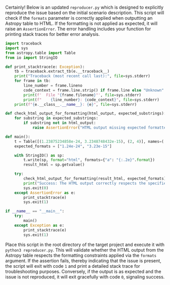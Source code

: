 Certainly! Below is an updated `reproducer.py` which is designed to explicitly reproduce the issue based on the initial scenario description. This script will check if the `formats` parameter is correctly applied when outputting an Astropy table to HTML. If the formatting is not applied as expected, it will raise an `AssertionError`. The error handling includes your function for printing stack traces for better error analysis.

```python
import traceback
import sys
from astropy.table import Table
from io import StringIO

def print_stacktrace(e: Exception):
    tb = traceback.extract_tb(e.__traceback__)
    print("Traceback (most recent call last):", file=sys.stderr)
    for frame in tb:
        line_number = frame.lineno
        code_context = frame.line.strip() if frame.line else "Unknown"
        print(f'  File "{frame.filename}"', file=sys.stderr)
        print(f"    {line_number}: {code_context}", file=sys.stderr)
    print(f"{e.__class__.__name__}: {e}", file=sys.stderr)

def check_html_output_for_formatting(html_output, expected_substrings):
    for substring in expected_substrings:
        if substring not in html_output:
            raise AssertionError("HTML output missing expected formatted values.")

def main():
    t = Table([(1.23875234858e-24, 3.2348748432e-15), (2, 4)], names=('a', 'b'))
    expected_formats = ["1.24e-24", "3.23e-15"]

    with StringIO() as sp:
        t.write(sp, format="html", formats={"a": "{:.2e}".format})
        result_html = sp.getvalue()

    try:
        check_html_output_for_formatting(result_html, expected_formats)
        print("Success: The HTML output correctly respects the specified formats.")
        sys.exit(0)
    except AssertionError as e:
        print_stacktrace(e)
        sys.exit(1)

if __name__ == "__main__":
    try:
        main()
    except Exception as e:
        print_stacktrace(e)
        sys.exit(1)
```

Place this script in the root directory of the target project and execute it with `python3 reproducer.py`. This will validate whether the HTML output from the Astropy table respects the formatting constraints applied via the `formats` argument. If the assertion fails, thereby indicating that the issue is present, the script will exit with code `1` and print a detailed stack trace for troubleshooting purposes. Conversely, if the output is as expected and the issue is not reproduced, it will exit gracefully with code `0`, signaling success.